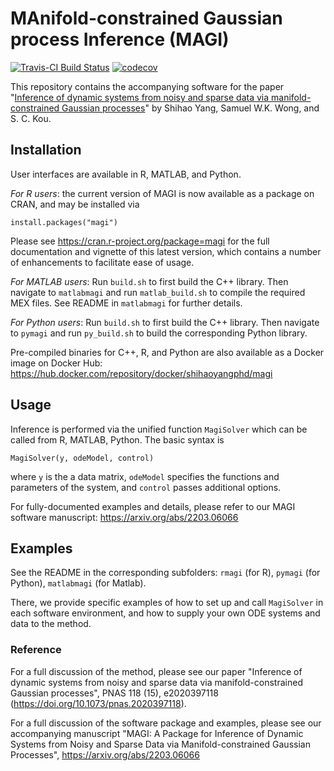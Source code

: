 # MAnifold-constrained Gaussian process Inference (MAGI)
[![Travis-CI Build Status](https://travis-ci.com/Shihao-Yang/dynamic-systems.svg?token=zsECgNMyrthwbokp6yPB&branch=master)](https://travis-ci.com/Shihao-Yang/dynamic-systems)
[![codecov](https://codecov.io/gh/Shihao-Yang/dynamic-systems/branch/master/graph/badge.svg?token=Sr7hFVaajH)](https://codecov.io/gh/Shihao-Yang/dynamic-systems)

This repository contains the accompanying software for the paper "[Inference of dynamic systems from noisy and sparse data via manifold-constrained Gaussian processes](https://doi.org/10.1073/pnas.2020397118)" by Shihao Yang, Samuel W.K. Wong, and S. C. Kou.

## Installation

User interfaces are available in R, MATLAB, and Python.

*For R users*: the current version of MAGI is now available as a package on CRAN, and may be installed via

`install.packages("magi")`

Please see https://cran.r-project.org/package=magi for the full documentation and vignette of this latest version, which contains a number of enhancements to facilitate ease of usage.

*For MATLAB users*: Run `build.sh` to first build the C++ library. Then navigate to `matlabmagi` and run `matlab_build.sh` to compile the required MEX files. See README in `matlabmagi` for further details.

*For Python users*: Run `build.sh` to first build the C++ library. Then navigate to `pymagi` and run `py_build.sh` to build the corresponding Python library.

Pre-compiled binaries for C++, R, and Python are also available as a Docker image on Docker Hub: https://hub.docker.com/repository/docker/shihaoyangphd/magi

## Usage

Inference is performed via the unified function `MagiSolver` which can be called from R, MATLAB, Python. The basic syntax is

```
MagiSolver(y, odeModel, control)
```
where `y` is the a data matrix, `odeModel` specifies the functions and parameters of the system, and `control` passes additional options.

For fully-documented examples and details, please refer to our MAGI software manuscript: https://arxiv.org/abs/2203.06066

## Examples

See the README in the corresponding subfolders: `rmagi` (for R), `pymagi` (for Python), `matlabmagi` (for Matlab).

There, we provide specific examples of how to set up and call `MagiSolver` in each software environment, and how to supply your own ODE systems and data to the method.

### Reference

For a full discussion of the method, please see our paper "Inference of dynamic systems from noisy and sparse data via manifold-constrained Gaussian processes", PNAS 118 (15), e2020397118 (https://doi.org/10.1073/pnas.2020397118).

For a full discussion of the software package and examples, please see our accompanying manuscript "MAGI: A Package for Inference of Dynamic Systems from Noisy and Sparse Data via Manifold-constrained Gaussian Processes", https://arxiv.org/abs/2203.06066
